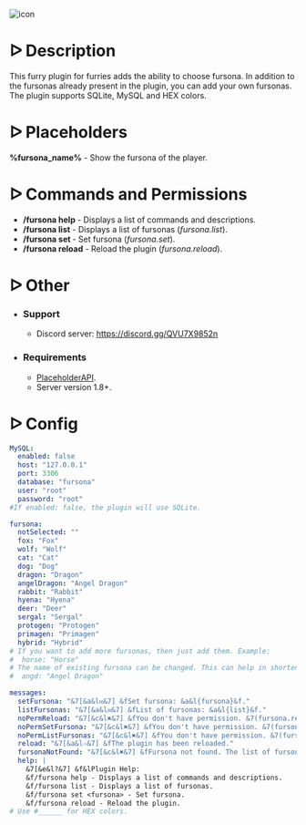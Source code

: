 ![icon](https://i.imgur.com/MqSLlZK.png)

# **ᐅ Description**
This furry plugin for furries adds the ability to choose fursona. In addition to the fursonas already present in the plugin, you can add your own fursonas. The plugin supports SQLite, MySQL and HEX colors.

# **ᐅ Placeholders**
**%fursona_name%** - Show the fursona of the player.

# **ᐅ Commands and Permissions**
+ **/fursona help** - Displays a list of commands and descriptions.
+ **/fursona list** - Displays a list of fursonas (*fursona.list*).
+ **/fursona set *<fursona>*** - Set fursona (*fursona.set*).
+ **/fursona reload** - Reload the plugin (*fursona.reload*).

# **ᐅ Other**
+ ### **Support**
  + Discord server: https://discord.gg/QVU7X9852n
+ ### **Requirements**
  + [PlaceholderAPI](https://www.spigotmc.org/resources/placeholderapi.6245/).
  + Server version 1.8+.

# **ᐅ Config**
```yml
MySQL:
  enabled: false
  host: "127.0.0.1"
  port: 3306
  database: "fursona"
  user: "root"
  password: "root"
#If enabled: false, the plugin will use SQLite.

fursona:
  notSelected: ""
  fox: "Fox"
  wolf: "Wolf"
  cat: "Cat"
  dog: "Dog"
  dragon: "Dragon"
  angelDragon: "Angel Dragon"
  rabbit: "Rabbit"
  hyena: "Hyena"
  deer: "Deer"
  sergal: "Sergal"
  protogen: "Protogen"
  primagen: "Primagen"
  hybrid: "Hybrid"
# If you want to add more fursonas, then just add them. Example:
#  horse: "Horse"
# The name of existing fursona can be changed. This can help in shortening the command. Example:
#  angd: "Angel Dragon"

messages:
  setFursona: "&7[&a&l✉&7] &fSet fursona: &a&l{fursona}&f."
  listFursonas: "&7[&a&l✉&7] &fList of fursonas: &a&l{list}&f."
  noPermReload: "&7[&c&l✖&7] &fYou don't have permission. &7(fursona.reload)"
  noPermSetFursona: "&7[&c&l✖&7] &fYou don't have permission. &7(fursona.set)"
  noPermListFursonas: "&7[&c&l✖&7] &fYou don't have permission. &7(fursona.list)"
  reload: "&7[&a&l♲&7] &fThe plugin has been reloaded."
  fursonaNotFound: "&7[&c&l✖&7] &fFursona not found. The list of fursonas can be viewed here: /fursona list"
  help: |
    &7[&e&l?&7] &f&lPlugin Help:
    &f/fursona help - Displays a list of commands and descriptions.
    &f/fursona list - Displays a list of fursonas.
    &f/fursona set <fursona> - Set fursona.
    &f/fursona reload - Reload the plugin.
# Use #______ for HEX colors.
```
